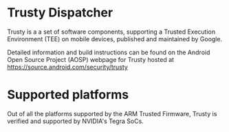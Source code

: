 Trusty Dispatcher
=================
Trusty is a a set of software components, supporting a Trusted Execution
Environment (TEE) on mobile devices, published and maintained by Google.

Detailed information and build instructions can be found on the Android
Open Source Project (AOSP) webpage for Trusty hosted at
https://source.android.com/security/trusty

Supported platforms
===================
Out of all the platforms supported by the ARM Trusted Firmware, Trusty is
verified and supported by NVIDIA's Tegra SoCs.


